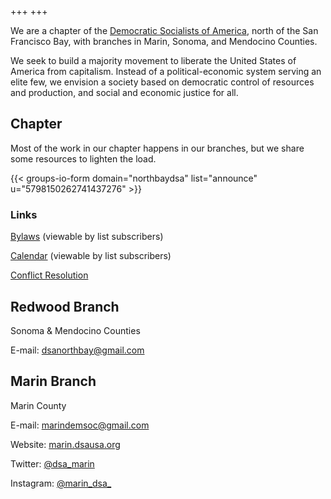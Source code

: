 +++
+++

We are a chapter of the [Democratic Socialists of America](https://dsausa.org), north of the San Francisco Bay, with branches in Marin, Sonoma, and Mendocino Counties.

We seek to build a majority movement to liberate the United States of America from capitalism. Instead of a political-economic system serving an elite few, we envision a society based on democratic control of resources and production, and social and economic justice for all.

## Chapter

Most of the work in our chapter happens in our branches, but we share some resources to lighten the load.

{{< groups-io-form domain="northbaydsa" list="announce" u="5798150262741437276" >}}

### Links

[Bylaws](https://northbaydsa.groups.io/g/announce/wiki/26061) (viewable by list subscribers)

[Calendar](https://northbaydsa.groups.io/g/announce/calendar) (viewable by list subscribers)

[Conflict Resolution](/conflict)

## Redwood Branch

Sonoma & Mendocino Counties

E-mail: [dsanorthbay@gmail.com](mailto:dsanorthbay@gmail.com)

## Marin Branch

Marin County

E-mail: [marindemsoc@gmail.com](mailto:marindemsoc@gmail.com)

Website: [marin.dsausa.org](https://marin.dsausa.org)

Twitter: [@dsa_marin](https://twitter.com/dsa_marin)

Instagram: [@marin_dsa\_](https://instagram.com/marin_dsa_)
